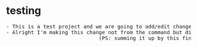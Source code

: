 # testing
<pre>
- This is a test project and we are going to add/edit changes into it through another account.
- Alright I'm making this change not from the command but directly from notepad interface. 
                              (PS: summing it up by this final pull request. Edited by bot)                              
</pre>
